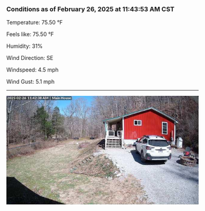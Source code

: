 ### Conditions as of February 26, 2025 at 11:43:53 AM CST 

Temperature: 75.50 &deg;F

Feels like: 75.50 &deg;F

Humidity: 31%

Wind Direction: SE

Windspeed: 4.5 mph

Wind Gust: 5.1 mph

---

<img src="./images/latest.jpeg"/>

